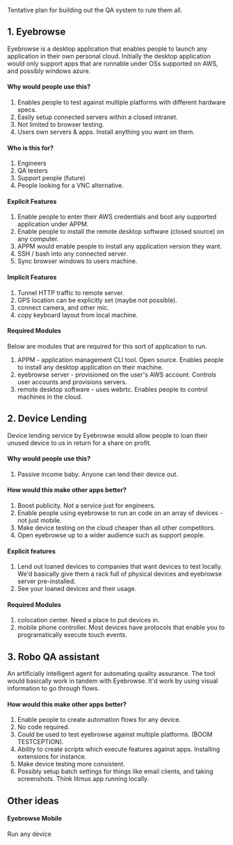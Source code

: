 Tentative plan for building out the QA system to rule them all.

## 1. Eyebrowse

Eyebrowse is a desktop application that enables people to launch any application in their own personal cloud. Initially the desktop application would only support apps that are runnable under OSs supported on AWS, and possibly windows azure. 

#### Why would people use this?

1. Enables people to test against multiple platforms with different hardware specs.
2. Easily setup connected servers within a closed intranet.
3. Not limited to browser testing.
4. Users own servers & apps. Install anything you want on them.

#### Who is this for?

1. Engineers
2. QA testers
3. Support people (future)
4. People looking for a VNC alternative.

#### Explicit Features

1. Enable people to enter their AWS credentials and boot any supported application under APPM.
2. Enable people to install the remote desktop software (closed source) on any computer.
3. APPM would enable people to install any application version they want.
4. SSH / bash into any connected server.
5. Sync browser windows to users machine.

#### Implicit Features

1. Tunnel HTTP traffic to remote server.
2. GPS location can be explicitly set (maybe not possible).
3. connect camera, and other mic. 
4. copy keyboard layout from local machine.

#### Required Modules

Below are modules that are required for this sort of application to run.

1. APPM - application management CLI tool. Open source. Enables people to install any desktop application on their machine.
2. eyebrowse server - provisioned on the user's AWS account. Controls user accounts and provisions servers.
3. remote desktop software - uses webrtc. Enables people to control machines in the cloud.

## 2. Device Lending

Device lending service by Eyebrowse would allow people to loan their unused device to us in return for a share on profit. 

#### Why would people use this?

1. Passive income baby. Anyone can lend their device out.

#### How would this make other apps better?

1. Boost publicity. Not a service just for engineers. 
2. Enable people using eyebrowse to run an code on an array of devices - not just mobile.
3. Make device testing on the cloud cheaper than all other competitors.
4. Open eyebrowse up to a wider audience such as support people. 

#### Explicit features

1. Lend out loaned devices to companies that want devices to test locally. We'd basically give them a rack full of physical devices and eyebrowse server pre-installed. 
2. See your loaned devices and their usage.

#### Required Modules

1. colocation center. Need a place to put devices in.
2. mobile phone controller. Most devices have protocols that enable you to programatically execute touch events.

## 3. Robo QA assistant

An artificially intelligent agent for automating quality assurance. The tool would basically work in tandem with Eyebrowse. It'd work by using visual information to go through flows.


#### How would this make other apps better?

1. Enable people to create automation flows for any device. 
2. No code required. 
3. Could be used to test eyebrowse against multiple platforms. (BOOM TESTCEPTION).
4. Ability to create scripts which execute features against apps. Installing extensions for instance.
5. Make device testing more consistent.
6. Possibly setup batch settings for things like email clients, and taking screenshots. Think litmus app running locally.

## Other ideas

#### Eyebrowse Mobile

Run any device

